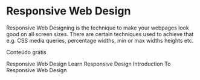 # Responsive Web Design

Responsive Web Designing is the technique to make your webpages look good on all screen sizes. There are certain techniques used to achieve that e.g. CSS media queries, percentage widths, min or max widths heights etc.

<ResourceGroupTitle>Conteúdo grátis</ResourceGroupTitle>

<BadgeLink colorScheme='yellow' badgeText='Read' href='https://www.w3schools.com/css/css_rwd_intro.asp'>Responsive Web Design</BadgeLink>
<BadgeLink colorScheme='yellow' badgeText='Read' href='https://web.dev/learn/design/'>Learn Responsive Design</BadgeLink>
<BadgeLink badgeText='Watch' href='https://www.youtube.com/watch?v=srvUrASNj0s'>Introduction To Responsive Web Design</BadgeLink>

